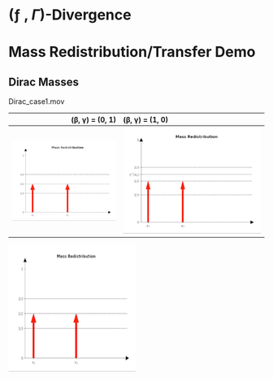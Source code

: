 # (ƒ , $\Gamma$)-Divergence

# Mass Redistribution/Transfer Demo
## Dirac Masses
Dirac_case1.mov

 (β, γ) = (0, 1)               |  (β, γ) = (1, 0)             
-----------------------------:|:----------------------------
![Alt-txt](gif/dirac/Dirac_case_1.gif)|![Alt-txt](gif/dirac/Dirac_case_2.gif)


<img src="gif/dirac/Dirac_case_1.gif" width="250" height="250"/>

